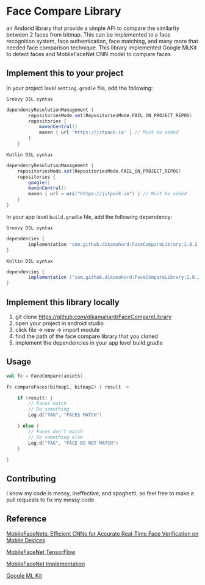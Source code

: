 # Face Compare Library
an Andorid library that provide a simple API to compare the similarity between 2 faces from bitmap. This can be implemented to a face recognition system, face authentication, face matching, and many more that needed face comparison technique. This library implemented Google MLKit to detect faces and MobileFaceNet CNN model to compare faces

## Implement this to your project
In your project level `setting.gradle` file, add the following:
 
`Groovy DSL syntax`
```gradle
dependencyResolutionManagement {
		repositoriesMode.set(RepositoriesMode.FAIL_ON_PROJECT_REPOS)
		repositories {
			mavenCentral()
			maven { url 'https://jitpack.io' } // Must be added
		}
	}
```
`Kotlin DSL syntax`
```gradle
dependencyResolutionManagement {
    repositoriesMode.set(RepositoriesMode.FAIL_ON_PROJECT_REPOS)
    repositories {
        google()
        mavenCentral()
        maven { url = uri("https://jitpack.io") } // Must be added
    }
}
```
In your app level `build.gradle` file, add the following dependency:

`Groovy DSL syntax`
```gradle
dependencies {
	    implementation 'com.github.dikamahard:FaceCompareLibrary:1.0.2'
}
```
`Koltin DSL syntax`
```gradle
dependencies {
	    implementation ("com.github.dikamahard:FaceCompareLibrary:1.0.2")
}
```

## Implement this library locally

1. git clone https://github.com/dikamahard/FaceCompareLibrary
2. open your project in android studio
3. click file -> new -> import module
4. find the path of the face compare library that you cloned
5. implement the dependencies in your app level build.gradle  

## Usage
```kotlin
val fc = FaceCompare(assets)

fc.compareFaces(bitmap1, bitmap2) { result ->

    if (result) {
        // Faces match
        // Do something
        Log.d("TAG", "FACES MATCH")

    } else {
        // Faces don't match
        // Do something else
        Log.d("TAG", "FACE DO NOT MATCH")
    }

}
```
## Contributing
I know my code is messy, ineffective, and spaghetti, so feel free to make a pull requests to fix my messy code

## Reference
[MobileFaceNets: Efficient CNNs for Accurate Real-Time Face Verification on Mobile Devices](https://arxiv.org/abs/1804.07573)

[MobileFaceNet TensorFlow](https://github.com/sirius-ai/MobileFaceNet_TF)

[MobileFaceNet Implementation](https://github.com/SphericalKat/face-verify-MFN)

[Google ML Kit](https://developers.google.com/ml-kit)

